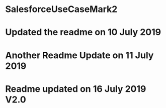 # SalesforceUseCaseMark2
# Updated the readme on 10 July 2019
# Another Readme Update on 11 July 2019
# Readme updated on 16 July 2019 V2.0
